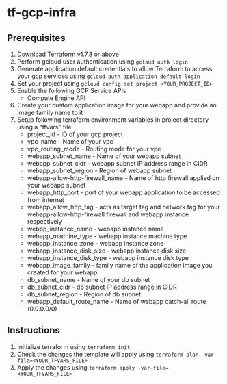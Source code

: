 # tf-gcp-infra

## Prerequisites
1. Download Terraform v1.7.3 or above
2. Perform gcloud user authentication using ```gcloud auth login```
3. Generate application default credentials to allow Terraform to access your gcp services using ```gcloud auth application-default login```
4. Set your project using ```gcloud config set project <YOUR_PROJECT_ID>```
5. Enable the following GCP Service APIs
    - Compute Engine API
6. Create your custom application image for your webapp and provide an image family name to it
7. Setup following terraform environment variables in project directory using a "tfvars" file
    - project_id - ID of your gcp project
    - vpc_name - Name of your vpc
    - vpc_routing_mode - Routing mode for your vpc
    - webapp_subnet_name - Name of your webapp subnet
    - webapp_subnet_cidr - webapp subnet IP address range in CIDR
    - webapp_subnet_region - Region of webapp subnet
    - webapp-allow-http-firewall_name - Name of http firewall applied on your webapp subnet
    - webapp_http_port - port of your webapp application to be accessed from internet
    - webapp_allow_http_tag - acts as target tag and network tag for your webapp-allow-http-firewall firewall and webapp instance respectively 
    - webpp_instance_name - webapp instance name
    - webapp_machine_type - webapp instance machine type
    - webapp_instance_zone - webapp instance zone
    - webapp_instance_disk_size - webapp instance disk size
    - webapp_instance_disk_type - webapp instance disk type
    - webapp_image_family - family name of the application image you created for your webapp
    - db_subnet_name - Name of your db subnet
    - db_subnet_cidr - db subnet IP address range in CIDR
    - db_subnet_region - Region of db subnet
    - webapp_default_route_name - Name of webapp catch-all route (0.0.0.0/0)

## Instructions
1. Initialize terraform using ```terraform init```
2. Check the changes the template will apply using ```terraform plan -var-file=<YOUR_TFVARS_FILE>```
3. Apply the changes using ```terraform apply -var-file=<YOUR_TFVARS_FILE>```
